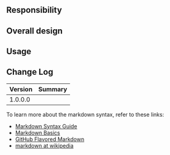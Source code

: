 # <Your project name>
## Responsibility

## Overall design

## Usage

## Change Log
| Version | Summary |
| ---- | ----- |
| 1.0.0.0 |     |

To learn more about the markdown syntax, refer to these links:

- [Markdown Syntax Guide](http://daringfireball.net/projects/markdown/syntax)
- [Markdown Basics](http://daringfireball.net/projects/markdown/basics)
- [GitHub Flavored Markdown](http://github.github.com/github-flavored-markdown/) 
- [markdown at wikipedia](https://secure.wikimedia.org/wikipedia/en/wiki/Markdown)
